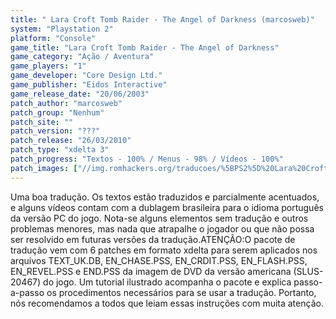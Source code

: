```yaml
---
title: " Lara Croft Tomb Raider - The Angel of Darkness (marcosweb)"
system: "Playstation 2"
platform: "Console"
game_title: "Lara Croft Tomb Raider - The Angel of Darkness"
game_category: "Ação / Aventura"
game_players: "1"
game_developer: "Core Design Ltd."
game_publisher: "Eidos Interactive"
game_release_date: "20/06/2003"
patch_author: "marcosweb"
patch_group: "Nenhum"
patch_site: ""
patch_version: "???"
patch_release: "26/03/2010"
patch_type: "xdelta 3"
patch_progress: "Textos - 100% / Menus - 98% / Vídeos - 100%"
patch_images: ["//img.romhackers.org/traducoes/%5BPS2%5D%20Lara%20Croft%20Tomb%20Raider%20-%20The%20Angel%20of%20Darkness%20-%20marcosweb%20-%201.jpg","//img.romhackers.org/traducoes/%5BPS2%5D%20Lara%20Croft%20Tomb%20Raider%20-%20The%20Angel%20of%20Darkness%20-%20marcosweb%20-%202.jpg","//img.romhackers.org/traducoes/%5BPS2%5D%20Lara%20Croft%20Tomb%20Raider%20-%20The%20Angel%20of%20Darkness%20-%20marcosweb%20-%203.jpg"]
---
```

Uma boa tradução. Os textos estão traduzidos e parcialmente acentuados, e alguns vídeos contam com a dublagem brasileira para o idioma português da versão PC do jogo. Nota-se alguns elementos sem tradução e outros problemas menores, mas nada que atrapalhe o jogador ou que não possa ser resolvido em futuras versões da tradução.ATENÇÃO:O pacote de tradução vem com 6 patches em formato xdelta para serem aplicados nos arquivos TEXT_UK.DB, EN_CHASE.PSS, EN_CRDIT.PSS, EN_FLASH.PSS, EN_REVEL.PSS e END.PSS da imagem de DVD da versão americana (SLUS-20467) do jogo. Um tutorial ilustrado acompanha o pacote e explica passo-a-passo os procedimentos necessários para se usar a tradução. Portanto, nós recomendamos a todos que leiam essas instruções com muita atenção.
